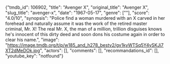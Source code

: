 {"tmdb_id": 106902, "title": "Avenger X", "original_title": "Avenger X", "slug_title": "avenger-x", "date": "1967-05-17", "genre": [""], "score": "4.0/10", "synopsis": "Police find a woman murdered with an X carved in her forehead and naturally assume it was the work of the retired master criminal, Mr. X! The real Mr. X, the man of a million, trillion disguises knows he's innocent of this dirty deed and soon dons his costume again in order to clear his name.", "image": "https://image.tmdb.org/t/p/w185_and_h278_bestv2/gv1kyWTSq5Y4ySKJi7XT2dMeDOk.jpg", "actors": [], "comments": [], "recommandations_id": [], "youtube_key": "notfound"}